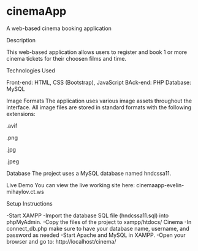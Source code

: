 # cinemaApp
A web-based cinema booking application


Description

This web-based application allows users to register and book 1 or more cinema tickets for their choosen films and time.

Technologies Used

Front-end: HTML, CSS (Bootstrap), JavaScript BAck-end: PHP Database: MySQL


Image Formats The application uses various image assets throughout the interface. All image files are stored in standard formats with the following extensions:

.avif

.png

.jpg

.jpeg

Database The project uses a MySQL database named hndcssa11.

Live Demo You can view the live working site here:  cinemaapp-evelin-mihaylov.ct.ws

Setup Instructions

-Start XAMPP
-Import the database SQL file (hndcssa11.sql) into phpMyAdmin.
-Copy the files of the project to xampp/htdocs/ Cinema
-In connect_db.php make sure to have your database name, username, and password as needed
-Start Apache and MySQL in XAMPP.
-Open your browser and go to: http://localhost/cinema/
